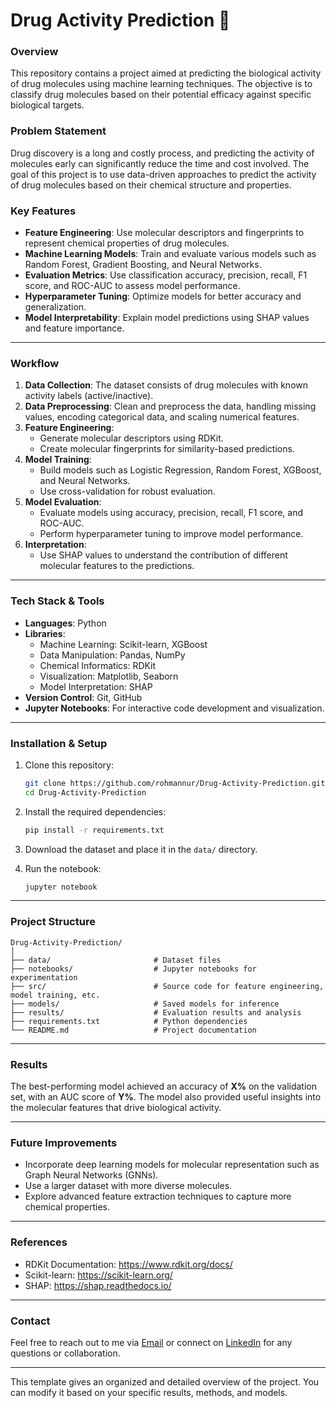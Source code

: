 # Drug Activity Prediction 🚀

### Overview
This repository contains a project aimed at predicting the biological activity of drug molecules using machine learning techniques. The objective is to classify drug molecules based on their potential efficacy against specific biological targets.

### Problem Statement
Drug discovery is a long and costly process, and predicting the activity of molecules early can significantly reduce the time and cost involved. The goal of this project is to use data-driven approaches to predict the activity of drug molecules based on their chemical structure and properties.

### Key Features
- **Feature Engineering**: Use molecular descriptors and fingerprints to represent chemical properties of drug molecules.
- **Machine Learning Models**: Train and evaluate various models such as Random Forest, Gradient Boosting, and Neural Networks.
- **Evaluation Metrics**: Use classification accuracy, precision, recall, F1 score, and ROC-AUC to assess model performance.
- **Hyperparameter Tuning**: Optimize models for better accuracy and generalization.
- **Model Interpretability**: Explain model predictions using SHAP values and feature importance.

---

### Workflow

1. **Data Collection**: The dataset consists of drug molecules with known activity labels (active/inactive).
2. **Data Preprocessing**: Clean and preprocess the data, handling missing values, encoding categorical data, and scaling numerical features.
3. **Feature Engineering**:
   - Generate molecular descriptors using RDKit.
   - Create molecular fingerprints for similarity-based predictions.
4. **Model Training**:
   - Build models such as Logistic Regression, Random Forest, XGBoost, and Neural Networks.
   - Use cross-validation for robust evaluation.
5. **Model Evaluation**:
   - Evaluate models using accuracy, precision, recall, F1 score, and ROC-AUC.
   - Perform hyperparameter tuning to improve model performance.
6. **Interpretation**:
   - Use SHAP values to understand the contribution of different molecular features to the predictions.

---

### Tech Stack & Tools

- **Languages**: Python
- **Libraries**: 
  - Machine Learning: Scikit-learn, XGBoost
  - Data Manipulation: Pandas, NumPy
  - Chemical Informatics: RDKit
  - Visualization: Matplotlib, Seaborn
  - Model Interpretation: SHAP
- **Version Control**: Git, GitHub
- **Jupyter Notebooks**: For interactive code development and visualization.

---

### Installation & Setup

1. Clone this repository:
   ```bash
   git clone https://github.com/rohmannur/Drug-Activity-Prediction.git
   cd Drug-Activity-Prediction
   ```

2. Install the required dependencies:
   ```bash
   pip install -r requirements.txt
   ```

3. Download the dataset and place it in the `data/` directory.

4. Run the notebook:
   ```bash
   jupyter notebook
   ```

---

### Project Structure

```
Drug-Activity-Prediction/
│
├── data/                       # Dataset files
├── notebooks/                  # Jupyter notebooks for experimentation
├── src/                        # Source code for feature engineering, model training, etc.
├── models/                     # Saved models for inference
├── results/                    # Evaluation results and analysis
├── requirements.txt            # Python dependencies
└── README.md                   # Project documentation
```

---

### Results
The best-performing model achieved an accuracy of **X%** on the validation set, with an AUC score of **Y%**. The model also provided useful insights into the molecular features that drive biological activity.

---

### Future Improvements
- Incorporate deep learning models for molecular representation such as Graph Neural Networks (GNNs).
- Use a larger dataset with more diverse molecules.
- Explore advanced feature extraction techniques to capture more chemical properties.

---

### References
- RDKit Documentation: https://www.rdkit.org/docs/
- Scikit-learn: https://scikit-learn.org/
- SHAP: https://shap.readthedocs.io/

---

### Contact
Feel free to reach out to me via [Email](mailto:rohit.mannur@gmail.com) or connect on [LinkedIn](https://www.linkedin.com/in/rohit-mannur-851a82288) for any questions or collaboration.

---

This template gives an organized and detailed overview of the project. You can modify it based on your specific results, methods, and models.
